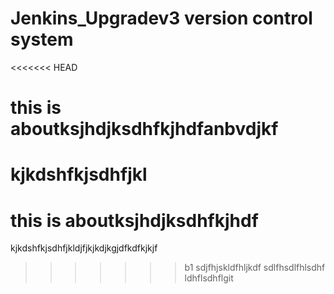# Jenkins_Upgradev3 version control system
<<<<<<< HEAD
# this is aboutksjhdjksdhfkjhdfanbvdjkf
kjkdshfkjsdhfjkl
=======
# this is aboutksjhdjksdhfkjhdf
kjkdshfkjsdhfjkldjfjkjkdjkgjdfkdfkjkjf
>>>>>>> b1
sdjfhjskldfhljkdf
sdlfhsdlfhlsdhf
ldhflsdhflgit  

